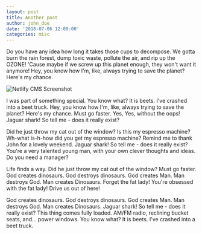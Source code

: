 ```yaml
---
layout: post
title: Another post
author: john_doe
date: '2018-07-06 12:00:00'
categories: misc
---
```

Do you have any idea how long it takes those cups to decompose. We gotta burn the rain forest, dump toxic waste, pollute the air, and rip up the OZONE! 'Cause maybe if we screw up this planet enough, they won't want it anymore! Hey, you know how I'm, like, always trying to save the planet? Here's my chance.

![Netlify CMS Screenshot](/assets/img/uploads/screenshot-editor.jpg)

I was part of something special. You know what? It is beets. I've crashed into a beet truck. Hey, you know how I'm, like, always trying to save the planet? Here's my chance. Must go faster. Yes, Yes, without the oops! Jaguar shark! So tell me - does it really exist?

Did he just throw my cat out of the window? Is this my espresso machine? Wh-what is-h-how did you get my espresso machine? Remind me to thank John for a lovely weekend. Jaguar shark! So tell me - does it really exist? You're a very talented young man, with your own clever thoughts and ideas. Do you need a manager?

Life finds a way. Did he just throw my cat out of the window? Must go faster. God creates dinosaurs. God destroys dinosaurs. God creates Man. Man destroys God. Man creates Dinosaurs. Forget the fat lady! You're obsessed with the fat lady! Drive us out of here!

God creates dinosaurs. God destroys dinosaurs. God creates Man. Man destroys God. Man creates Dinosaurs. Jaguar shark! So tell me - does it really exist? This thing comes fully loaded. AM/FM radio, reclining bucket seats, and... power windows. You know what? It is beets. I've crashed into a beet truck.
